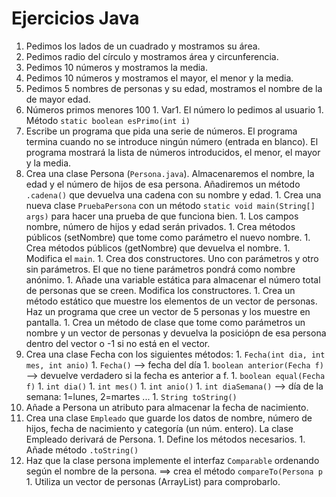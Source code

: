 # Ejercicios Java #
  1. Pedimos los lados de un cuadrado y mostramos su área.
  1. Pedimos radio del círculo y mostramos área y circunferencia.
  1. Pedimos 10 números y mostramos la media.
  1. Pedimos 10 números y mostramos el mayor, el menor y la media.
  1. Pedimos 5 nombres de personas y su edad, mostramos el nombre de la de mayor edad.
  1. Números primos menores 100
    1. Var1. El número lo pedimos al usuario
    1. Método `static boolean esPrimo(int i) `
  1. Escribe un programa que pida una serie de números. El programa termina cuando no se introduce ningún número (entrada en blanco). El programa mostrará la lista de números introducidos, el menor, el mayor y la media.
  1. Crea una clase Persona (`Persona.java`). Almacenaremos el nombre, la edad y el número de hijos de esa persona. Añadiremos un método `.cadena()` que devuelva una cadena con su nombre y edad.
    1. Crea  una nueva clase `PruebaPersona` con un método `static void main(String[] args)` para hacer una prueba de que funciona bien.
    1. Los campos nombre, número de hijos y edad serán privados.
    1. Crea métodos públicos (setNombre) que tome como parámetro el nuevo nombre.
    1. Crea métodos públicos (getNombre) que devuelva el nombre.
    1. Modifica el `main`.
    1. Crea dos constructores. Uno con parámetros y otro sin parámetros. El que no tiene parámetros pondrá como nombre anónimo.
    1. Añade una variable estática para almacenar el número total de personas que se creen. Modifica los constructores.
    1. Crea un método estático que muestre los elementos de un vector de personas. Haz un programa que cree un vector de 5 personas y los muestre en pantalla.
    1. Crea un método de clase que tome como parámetros un nombre y un vector de personas y devuelva la posiciópn de esa persona dentro del vector o -1 si no está en el vector.
  1. Crea una clase Fecha con los siguientes métodos:
    1. `Fecha(int dia, int mes, int anio)`
    1. `Fecha()`  --> fecha del día
    1. `boolean anterior(Fecha f)`  --> devuelve verdadero si la fecha es anterior a f.
    1. `boolean equal(Fecha f)`
    1. `int dia()`
    1. `int mes()`
    1. `int anio()`
    1. `int diaSemana()` --> día de la semana: 1=lunes, 2=martes ...
    1. `String toString()`
  1. Añade a Persona un atributo para almacenar la fecha de nacimiento.
  1. Crea una clase `Empleado` que guarde los datos de nombre, número de hijos, fecha de nacimiento y categoría (un núm. entero). La clase Empleado derivará de Persona.
    1. Define los métodos necesarios.
    1. Añade método `.toString()`
  1. Haz que la clase persona implemente el interfaz `Comparable` ordenando según el nombre de la persona. ==> crea el método `compareTo(Persona p`
    1. Utiliza un vector de personas (ArrayList) para comprobarlo.






